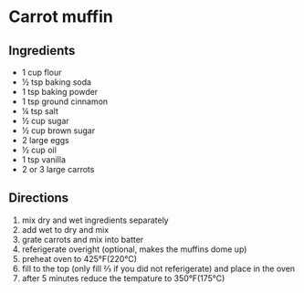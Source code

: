 # Carrot muffin

## Ingredients
 * 1 cup flour
 * ½ tsp baking soda
 * 1 tsp baking powder
 * 1 tsp ground cinnamon
 * ¼ tsp salt
 * ½ cup sugar
 * ½ cup brown sugar
 * 2 large eggs
 * ½ cup oil
 * 1 tsp vanilla
 * 2 or 3 large carrots

## Directions
1. mix dry and wet ingredients separately
2. add wet to dry and mix
3. grate carrots and mix into batter
4. referigerate overight (optional, makes the muffins dome up)
5. preheat oven to 425°F(220°C)
6. fill to the top (only fill ⅔ if you did not referigerate) and place in the oven
7. after 5 minutes reduce the tempature to 350°F(175°C)
